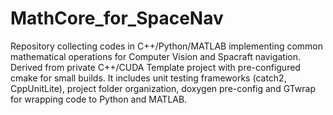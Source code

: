 # MathCore_for_SpaceNav
Repository collecting codes in C++/Python/MATLAB implementing common mathematical operations for Computer Vision and Spacraft navigation. Derived from private C++/CUDA Template project with pre-configured cmake for small builds. It includes unit testing frameworks (catch2, CppUnitLite), project folder organization, doxygen pre-config and GTwrap for wrapping code to Python and MATLAB. 
